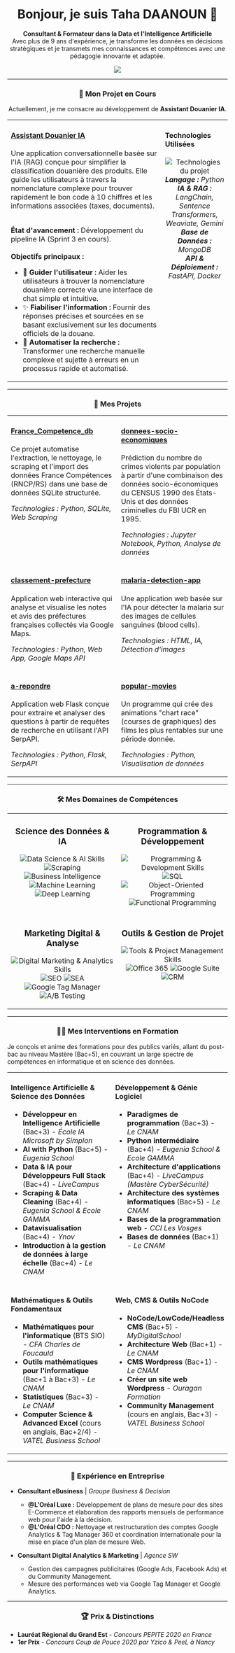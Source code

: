<h1 align="center">Bonjour, je suis Taha DAANOUN 👋</h1>
<p align="center">
  <strong>Consultant & Formateur dans la Data et l'Intelligence Artificielle</strong><br>
  Avec plus de 9 ans d'expérience, je transforme les données en décisions stratégiques et je transmets mes connaissances et compétences avec une pédagogie innovante et adaptée.
</p>

<p align="center">
  <a href="https://www.linkedin.com/in/tahadaanoun/"> 
    <img src="https://img.shields.io/badge/LinkedIn-0077B5?style=for-the-badge&logo=linkedin&logoColor=white" />
  </a>
</p>

---

### <p align="center">🌱 Mon Projet en Cours</p>

<p align="center">
  Actuellement, je me consacre au développement de <strong>Assistant Douanier IA</strong>.
</p>

<table width="100%">
  <tr>
    <td width="70%" valign="top">
      <h4><a href="#">Assistant Douanier IA</a></h4>
      <p>Une application conversationnelle basée sur l'IA (RAG) conçue pour simplifier la classification douanière des produits. Elle guide les utilisateurs à travers la nomenclature complexe pour trouver rapidement le bon code à 10 chiffres et les informations associées (taxes, documents).</p>
      <br>
      <strong>État d'avancement :</strong> Développement du pipeline IA (Sprint 3 en cours).
      <br><br>
      <strong>Objectifs principaux :</strong>
      <ul>
        <li>🎯 <strong>Guider l'utilisateur :</strong> Aider les utilisateurs à trouver la nomenclature douanière correcte via une interface de chat simple et intuitive.</li>
        <li>✨ <strong>Fiabiliser l'information :</strong> Fournir des réponses précises et sourcées en se basant exclusivement sur les documents officiels de la douane.</li>
        <li>🔧 <strong>Automatiser la recherche :</strong> Transformer une recherche manuelle complexe et sujette à erreurs en un processus rapide et automatisé.</li>
      </ul>
    </td>
    <td width="30%" valign="top">
      <h4>Technologies Utilisées</h4>
      <p align="center">
        <img src="https://skillicons.dev/icons?i=python,langchain,google,mongodb,docker,fastapi" alt="Technologies du projet" /><br>
        <em><b>Langage :</b> Python<br>
        <b>IA & RAG :</b> LangChain, Sentence Transformers, Weaviate, Gemini<br>
        <b>Base de Données :</b> MongoDB<br>
        <b>API & Déploiement :</b> FastAPI, Docker</em>
      </p>
    </td>
  </tr>
</table>

---

### <p align="center">🚀 Mes Projets</p>

<table width="100%">
  <tr>
    <td width="50%" valign="top">
      <h4><a href="#">France_Competence_db</a></h4>
      <p>Ce projet automatise l'extraction, le nettoyage, le scraping et l'import des données France Compétences (RNCP/RS) dans une base de données SQLite structurée.</p>
      <p><em>Technologies : Python, SQLite, Web Scraping</em></p>
    </td>
    <td width="50%" valign="top">
      <h4><a href="#">donnees-socio-economiques</a></h4>
      <p>Prédiction du nombre de crimes violents par population à partir d'une combinaison des données socio-économiques du CENSUS 1990 des États-Unis et des données criminelles du FBI UCR en 1995.</p>
      <p><em>Technologies : Jupyter Notebook, Python, Analyse de données</em></p>
    </td>
  </tr>
  <tr>
    <td width="50%" valign="top">
      <h4><a href="#">classement-prefecture</a></h4>
      <p>Application web interactive qui analyse et visualise les notes et avis des préfectures françaises collectés via Google Maps.</p>
      <p><em>Technologies : Python, Web App, Google Maps API</em></p>
    </td>
    <td width="50%" valign="top">
      <h4><a href="#">malaria-detection-app</a></h4>
      <p>Une application web basée sur l'IA pour détecter la malaria sur des images de cellules sanguines (blood cells).</p>
      <p><em>Technologies : HTML, IA, Détection d'images</em></p>
    </td>
  </tr>
    <tr>
    <td width="50%" valign="top">
      <h4><a href="#">a-repondre</a></h4>
      <p>Application web Flask conçue pour extraire et analyser des questions à partir de requêtes de recherche en utilisant l'API SerpAPI.</p>
      <p><em>Technologies : Python, Flask, SerpAPI</em></p>
    </td>
    <td width="50%" valign="top">
      <h4><a href="#">popular-movies</a></h4>
      <p>Un programme qui crée des animations "chart race" (courses de graphiques) des films les plus rentables sur une période donnée.</p>
      <p><em>Technologies : Python, Visualisation de données</em></p>
    </td>
  </tr>
</table>

---

### <p align="center">🛠️ Mes Domaines de Compétences</p>

<table width="100%">
  <tr>
    <td width="50%" valign="top">
      <h3 align="center">Science des Données & IA</h3>
      <p align="center">
        <img src="https://skillicons.dev/icons?i=python,r,gcp,mysql,mongodb" alt="Data Science & AI Skills" /><br>
        <img src="https://img.shields.io/badge/Scraping-orange" alt="Scraping" />
        <img src="https://img.shields.io/badge/BI-yellow" alt="Business Intelligence" />
        <img src="https://img.shields.io/badge/Machine_Learning-red" alt="Machine Learning" />
        <img src="https://img.shields.io/badge/Deep_Learning-purple" alt="Deep Learning" />
      </p>
    </td>
    <td width="50%" valign="top">
      <h3 align="center">Programmation & Développement</h3>
      <p align="center">
        <img src="https://skillicons.dev/icons?i=html,css,matlab,wordpress,shopify" alt="Programming & Development Skills" /><br>
        <img src="https://img.shields.io/badge/SQL-blue" alt="SQL" />
        <img src="https://img.shields.io/badge/Orienté_Objet-green" alt="Object-Oriented Programming" />
        <img src="https://img.shields.io/badge/Fonctionnel-lightgrey" alt="Functional Programming" />
      </p>
    </td>
  </tr>
  <tr>
    <td width="50%" valign="top">
      <h3 align="center">Marketing Digital & Analyse</h3>
      <p align="center">
        <img src="https://skillicons.dev/icons?i=googleanalytics,googleads" alt="Digital Marketing & Analytics Skills" /><br>
        <img src="https://img.shields.io/badge/SEO-green" alt="SEO" />
        <img src="https://img.shields.io/badge/SEA-orange" alt="SEA" />
        <img src="https://img.shields.io/badge/Tag_Manager-blue" alt="Google Tag Manager" />
        <img src="https://img.shields.io/badge/A/B_Test-purple" alt="A/B Testing" />
      </p>
    </td>
    <td width="50%" valign="top">
      <h3 align="center">Outils & Gestion de Projet</h3>
      <p align="center">
        <img src="https://skillicons.dev/icons?i=jira,notion,confluence" alt="Tools & Project Management Skills" /><br>
        <img src="https://img.shields.io/badge/Office365-blue" alt="Office 365" />
        <img src="https://img.shields.io/badge/G_Suite-orange" alt="Google Suite" />
        <img src="https://img.shields.io/badge/CRM-green" alt="CRM" />
      </p>
    </td>
  </tr>
</table>

---

### <p align="center">👨‍🏫 Mes Interventions en Formation</p>

Je conçois et anime des formations pour des publics variés, allant du post-bac au niveau Mastère (Bac+5), en couvrant un large spectre de compétences en informatique et en science des données.

<table width="100%">
  <tr>
    <td width="50%" valign="top">
      <h4>Intelligence Artificielle & Science des Données</h4>
      <ul>
        <li><strong>Développeur en Intelligence Artificielle</strong> (Bac+3) - <em>École IA Microsoft by Simplon</em></li>
        <li><strong>AI with Python</strong> (Bac+5) - <em>Eugenia School</em></li>
        <li><strong>Data & IA pour Développeurs Full Stack</strong> (Bac+4) - <em>LiveCampus</em></li>
        <li><strong>Scraping & Data Cleaning</strong> (Bac+4) - <em>Eugenia School & Ecole GAMMA</em></li>
        <li><strong>Datavisualisation</strong> (Bac+4) - <em>Ynov</em></li>
        <li><strong>Introduction à la gestion de données à large échelle</strong> (Bac+4) - <em>Le CNAM</em></li>
      </ul>
    </td>
    <td width="50%" valign="top">
      <h4>Développement & Génie Logiciel</h4>
      <ul>
        <li><strong>Paradigmes de programmation</strong> (Bac+3) - <em>Le CNAM</em></li>
        <li><strong>Python intermédiaire</strong> (Bac+4) - <em>Eugenia School & Ecole GAMMA</em></li>
        <li><strong>Architecture d'applications</strong> (Bac+4) - <em>LiveCampus (Mastère CyberSécurité)</em></li>
        <li><strong>Architecture des systèmes informatiques</strong> (Bac+5) - <em>Le CNAM</em></li>
        <li><strong>Bases de la programmation web</strong> - <em>CCI Les Vosges</em></li>
        <li><strong>Bases de données</strong> (Bac+1) - <em>Le CNAM</em></li>
      </ul>
    </td>
  </tr>
  <tr>
    <td width="50%" valign="top">
      <h4>Mathématiques & Outils Fondamentaux</h4>
      <ul>
        <li><strong>Mathématiques pour l'informatique</strong> (BTS SIO) - <em>CFA Charles de Foucauld</em></li>
        <li><strong>Outils mathématiques pour l'informatique</strong> (Bac+1 à Bac+3) - <em>Le CNAM</em></li>
        <li><strong>Statistiques</strong> (Bac+3) - <em>Le CNAM</em></li>
        <li><strong>Computer Science & Advanced Excel</strong> (cours en anglais, Bac+2/4) - <em>VATEL Business School</em></li>
      </ul>
    </td>
    <td width="50%" valign="top">
      <h4>Web, CMS & Outils NoCode</h4>
      <ul>
        <li><strong>NoCode/LowCode/Headless CMS</strong> (Bac+5) - <em>MyDigitalSchool</em></li>
        <li><strong>Architecture Web</strong> (Bac+1) - <em>Le CNAM</em></li>
        <li><strong>CMS Wordpress</strong> (Bac+1) - <em>Le CNAM</em></li>
        <li><strong>Créer un site web Wordpress</strong> - <em>Ouragan Formation</em></li>
        <li><strong>Community Management</strong> (cours en anglais, Bac+3) - <em>VATEL Business School</em></li>
      </ul>
    </td>
  </tr>
</table>

---

### <p align="center">💼 Expérience en Entreprise</p>

-   **Consultant eBusiness** | *Groupe Business & Decision*
    -   **@L'Oréal Luxe :** Développement de plans de mesure pour des sites E-Commerce et élaboration des rapports mensuels de performance web pour l'aide à la décision.
    -   **@L'Oréal CDO :** Nettoyage et restructuration des comptes Google Analytics & Tag Manager 360 et coordination internationale pour la mise en place d'un plan de mesure Web.

-   **Consultant Digital Analytics & Marketing** | *Agence SW*
    -   Gestion des campagnes publicitaires (Google Ads, Facebook Ads) et du Community Management.
    -   Mesure des performances web via Google Tag Manager et Google Analytics.
    
---

### <p align="center">🏆 Prix & Distinctions</p>
-   **Lauréat Régional du Grand Est** - *Concours PEPITE 2020 en France*
-   **1er Prix** - *Concours Coup de Pouce 2020 par Yzico & PeeL à Nancy*